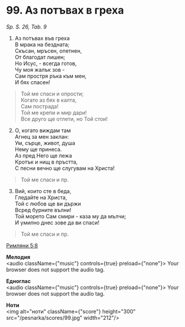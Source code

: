 # 99. Аз потъвах в греха

_Sp. S. 26, Tab. 9_

1. Аз потъвах във греха  
В мрака на бездната;  
Скъсан, мръсен, опетнен,  
От благодат лишен;  
Но Исус, - всегда готов,  
Чу моя жалък зов -  
Сам простря ръка към мен,  
И бях спасен!  

> Той ме спаси и опрости;  
> Когато аз бях в калта,  
> Сам пострада!  
> Той ме крепи и мир дари!  
> Все друго ще отлети, но Той стои!

2. О, когато виждам там  
Агнец за мен заклан:  
Ум, сърце, живот, душа  
Нему ще принеса.  
Аз пред Него ще лежа  
Кротък и нищ в пръстта,  
С песни вечно ще слугувам на Христа!  

> Той ме спаси и пр.  

3. Вий, които сте в беда,  
Гледайте на Христа,  
Той с любов ще ви държи  
Всред бурните вълни!  
Той морето Сам смири - каза му да мълчи;  
И умилно днес зове да ви спаси!  

> Той ме спаси и пр.

[Римляни 5:8](http://biblia.bg/index.php?k=52&g=5&s=8)

**Мелодия**  
<audio className={"music"} controls={true} preload={"none"}>
    <source src="/pesnarka/mp3/99.mp3" type="audio/mpeg"/>
    Your browser does not support the audio tag.
</audio>

**Едноглас**  
<audio className={"music"} controls={true} preload={"none"}>
    <source src="/pesnarka/transp/99.mp3" type="audio/mpeg"/>
    Your browser does not support the audio tag.
</audio>

**Ноти**  
<img alt="ноти" className={"score"} height="300" src="/pesnarka/scores/99.jpg" width="212"/>

